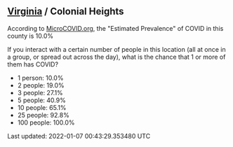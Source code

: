 
## [Virginia](/united-states/virginia) / Colonial Heights

According to [MicroCOVID.org](http://microcovid.org),
the "Estimated Prevalence" of COVID in this county is 10.0%

If you interact with a certain number of people in this location
(all at once in a group, or spread out across the day), what is the chance that
1 or more of them has COVID?

- 1 person: 10.0%
- 2 people: 19.0%
- 3 people: 27.1%
- 5 people: 40.9%
- 10 people: 65.1%
- 25 people: 92.8%
- 100 people: 100.0%

Last updated: 2022-01-07 00:43:29.353480 UTC
